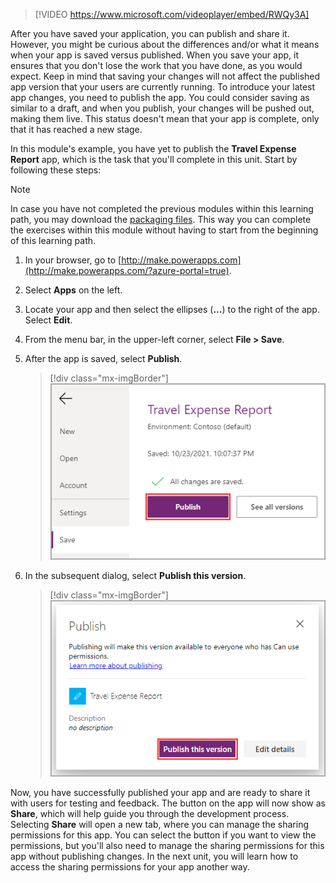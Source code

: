 > [!VIDEO https://www.microsoft.com/videoplayer/embed/RWQy3A]

After you have saved your application, you can publish and share it. However, you might be curious about the differences and/or what it means when your app is saved versus published. When you save your app, it ensures that you don't lose the work that you have done, as you would expect. Keep in mind that saving your changes will not affect the published app version that your users are currently running. To introduce your latest app changes, you need to publish the app. You could consider saving as similar to a draft, and when you publish, your changes will be pushed out, making them live. This status doesn't mean that your app is complete, only that it has reached a new stage.

In this module's example, you have yet to publish the **Travel Expense Report** app, which is the task that you'll complete in this unit. Start by following these steps:

> [!NOTE]
> In case you have not completed the previous modules within this learning path, you may download the [packaging files](https://github.com/MicrosoftDocs/mslearn-developer-tools-power-platform/tree/master/power-apps/expense%20report%20app%20-%20module%206). This way you can complete the exercises within this module without having to start from the beginning of this learning path.

1. In your browser, go to [http://make.powerapps.com](http://make.powerapps.com/?azure-portal=true).

1. Select **Apps** on the left.

1. Locate your app and then select the ellipses (**...**) to the right of the app. Select **Edit**.

1. From the menu bar, in the upper-left corner, select **File > Save**.

1. After the app is saved, select **Publish**.

    > [!div class="mx-imgBorder"]
    > [![Screenshot of the Microsoft Power Apps menu, showing the Travel Expense Report app with the Publish option highlighted.](../media/travel-expense-report.png)](../media/travel-expense-report.png#lightbox)

1. In the subsequent dialog, select **Publish this version**.

    > [!div class="mx-imgBorder"]
    > [![Screenshot of the Publish this version button highlighted.](../media/publish-version.png)](../media/publish-version.png#lightbox)

Now, you have successfully published your app and are ready to share it with users for testing and feedback. The button on the app will now show as **Share**, which will help guide you through the development process. Selecting **Share** will open a new tab, where you can manage the sharing permissions for this app. You can select the button if you want to view the permissions, but you'll also need to manage the sharing permissions for this app without publishing changes. In the next unit, you will learn how to access the sharing permissions for your app another way.
